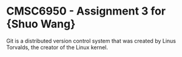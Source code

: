 # CMSC6950 - Assignment 3 for {Shuo Wang}

Git is a distributed version control system that was created by
Linus Torvalds, the creator of the Linux kernel.

